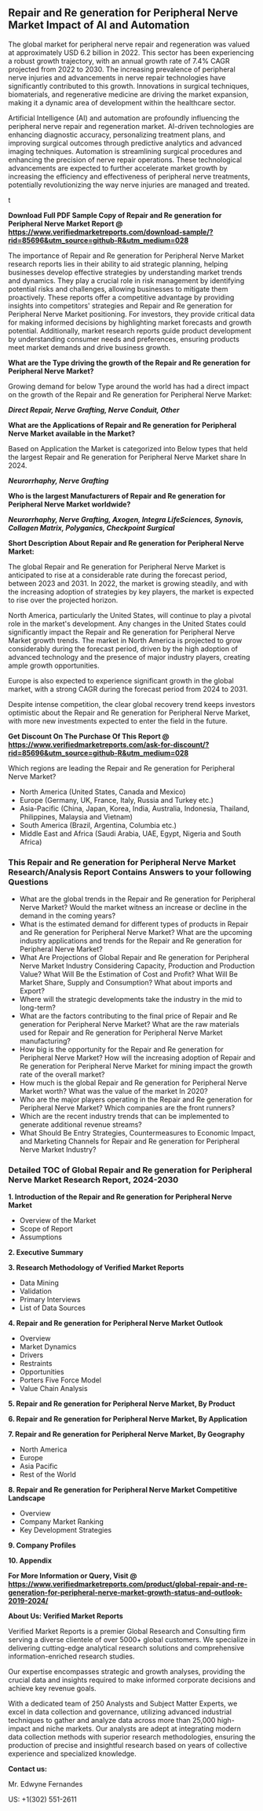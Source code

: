 <h2>Repair and Re generation for Peripheral Nerve Market Impact of AI and Automation</h2><p>The global market for peripheral nerve repair and regeneration was valued at approximately USD 6.2 billion in 2022. This sector has been experiencing a robust growth trajectory, with an annual growth rate of 7.4% CAGR projected from 2022 to 2030. The increasing prevalence of peripheral nerve injuries and advancements in nerve repair technologies have significantly contributed to this growth. Innovations in surgical techniques, biomaterials, and regenerative medicine are driving the market expansion, making it a dynamic area of development within the healthcare sector.</p><p>Artificial Intelligence (AI) and automation are profoundly influencing the peripheral nerve repair and regeneration market. AI-driven technologies are enhancing diagnostic accuracy, personalizing treatment plans, and improving surgical outcomes through predictive analytics and advanced imaging techniques. Automation is streamlining surgical procedures and enhancing the precision of nerve repair operations. These technological advancements are expected to further accelerate market growth by increasing the efficiency and effectiveness of peripheral nerve treatments, potentially revolutionizing the way nerve injuries are managed and treated.</p>t</p><p id="" class=""><strong>Download Full PDF Sample Copy of Repair and Re generation for Peripheral Nerve Market Report @ <a href="https://www.verifiedmarketreports.com/download-sample/?rid=85696&utm_source=github-R&utm_medium=028" target="_blank">https://www.verifiedmarketreports.com/download-sample/?rid=85696&utm_source=github-R&utm_medium=028</a></strong></p><p>The importance of&nbsp;Repair and Re generation for Peripheral Nerve Market research reports lies in their ability to aid strategic planning, helping businesses develop effective strategies by understanding market trends and dynamics. They play a crucial role in risk management by identifying potential risks and challenges, allowing businesses to mitigate them proactively. These reports offer a competitive advantage by providing insights into competitors' strategies and Repair and Re generation for Peripheral Nerve Market positioning. For investors, they provide critical data for making informed decisions by highlighting market forecasts and growth potential. Additionally, market research reports guide product development by understanding consumer needs and preferences, ensuring products meet market demands and drive business growth.</p><p><strong>What are the&nbsp;Type driving the growth of the Repair and Re generation for Peripheral Nerve Market?</strong></p><p id="" class="">Growing demand for below Type around the world has had a direct impact on the growth of the Repair and Re generation for Peripheral Nerve Market:</p><em><strong>Direct Repair, Nerve Grafting, Nerve Conduit, Other</strong></em></p><strong>What are the&nbsp;Applications&nbsp;of Repair and Re generation for Peripheral Nerve Market available in the Market?</strong></p><p id="" class="">Based on Application the Market is categorized into Below types that held the largest Repair and Re generation for Peripheral Nerve Market share In 2024.</p><em><strong>Neurorrhaphy, Nerve Grafting</strong></em></p><strong>Who is the largest Manufacturers of Repair and Re generation for Peripheral Nerve Market worldwide?</strong></p><p><em><strong>Neurorrhaphy, Nerve Grafting, Axogen, Integra LifeSciences, Synovis, Collagen Matrix, Polyganics, Checkpoint Surgical</strong></em></p><p id="" class=""><strong>Short Description About Repair and Re generation for Peripheral Nerve Market:</strong></p><p>The global Repair and Re generation for Peripheral Nerve Market is anticipated to rise at a considerable rate during the forecast period, between 2023 and 2031. In 2022, the market is growing steadily, and with the increasing adoption of strategies by key players, the market is expected to rise over the projected horizon.</p><p>North America, particularly the United States, will continue to play a pivotal role in the market's development. Any changes in the United States could significantly impact the Repair and Re generation for Peripheral Nerve Market growth trends. The market in North America is projected to grow considerably during the forecast period, driven by the high adoption of advanced technology and the presence of major industry players, creating ample growth opportunities.</p><p>Europe is also expected to experience significant growth in the global market, with a strong CAGR during the forecast period from 2024 to 2031.</p><p>Despite intense competition, the clear global recovery trend keeps investors optimistic about the Repair and Re generation for Peripheral Nerve Market, with more new investments expected to enter the field in the future.</p><p id="" class=""><strong>Get Discount On The Purchase Of This Report @ <a href="https://www.verifiedmarketreports.com/ask-for-discount/?rid=85696&utm_source=github-R&utm_medium=028" target="_blank">https://www.verifiedmarketreports.com/ask-for-discount/?rid=85696&utm_source=github-R&utm_medium=028</a></strong></p>Which regions are leading the Repair and Re generation for Peripheral Nerve Market?</p><ul><li>North America (United States, Canada and Mexico)</li><li>Europe (Germany, UK, France, Italy, Russia and Turkey etc.)</li><li>Asia-Pacific (China, Japan, Korea, India, Australia, Indonesia, Thailand, Philippines, Malaysia and Vietnam)</li><li>South America (Brazil, Argentina, Columbia etc.)</li><li>Middle East and Africa (Saudi Arabia, UAE, Egypt, Nigeria and South Africa)</li></ul><h3 id="" class="">This Repair and Re generation for Peripheral Nerve Market Research/Analysis Report Contains Answers to your following Questions</h3><ul><li>What are the global trends in the Repair and Re generation for Peripheral Nerve Market? Would the market witness an increase or decline in the demand in the coming years?</li><li>What is the estimated demand for different types of products in Repair and Re generation for Peripheral Nerve Market? What are the upcoming industry applications and trends for the Repair and Re generation for Peripheral Nerve Market?</li><li>What Are Projections of Global Repair and Re generation for Peripheral Nerve Market Industry Considering Capacity, Production and Production Value? What Will Be the Estimation of Cost and Profit? What Will Be Market Share, Supply and Consumption? What about imports and Export?</li><li>Where will the strategic developments take the industry in the mid to long-term?</li><li>What are the factors contributing to the final price of Repair and Re generation for Peripheral Nerve Market? What are the raw materials used for Repair and Re generation for Peripheral Nerve Market manufacturing?</li><li>How big is the opportunity for the Repair and Re generation for Peripheral Nerve Market? How will the increasing adoption of Repair and Re generation for Peripheral Nerve Market for mining impact the growth rate of the overall market?</li><li>How much is the global Repair and Re generation for Peripheral Nerve Market worth? What was the value of the market In 2020?</li><li>Who are the major players operating in the Repair and Re generation for Peripheral Nerve Market? Which companies are the front runners?</li><li>Which are the recent industry trends that can be implemented to generate additional revenue streams?</li><li>What Should Be Entry Strategies, Countermeasures to Economic Impact, and Marketing Channels for Repair and Re generation for Peripheral Nerve Market Industry?</li></ul><h3 id="" class="">Detailed TOC of Global Repair and Re generation for Peripheral Nerve Market Research Report, 2024-2030</h3><p id="" class=""><strong>1. Introduction of the Repair and Re generation for Peripheral Nerve Market</strong></p><ul><li>Overview of the Market</li><li>Scope of Report</li><li>Assumptions</li></ul><p id="" class=""><strong>2. Executive Summary</strong></p><p id="" class=""><strong>3. Research Methodology of Verified Market Reports</strong></p><ul><li>Data Mining</li><li>Validation</li><li>Primary Interviews</li><li>List of Data Sources</li></ul><p id="" class=""><strong>4. Repair and Re generation for Peripheral Nerve Market Outlook</strong></p><ul><li>Overview</li><li>Market Dynamics</li><li>Drivers</li><li>Restraints</li><li>Opportunities</li><li>Porters Five Force Model</li><li>Value Chain Analysis</li></ul><p id="" class=""><strong>5. Repair and Re generation for Peripheral Nerve Market, By Product</strong></p><p id="" class=""><strong>6. Repair and Re generation for Peripheral Nerve Market, By Application</strong></p><p id="" class=""><strong>7. Repair and Re generation for Peripheral Nerve Market, By Geography</strong></p><ul><li>North America</li><li>Europe</li><li>Asia Pacific</li><li>Rest of the World</li></ul><p id="" class=""><strong>8. Repair and Re generation for Peripheral Nerve Market Competitive Landscape</strong></p><ul><li>Overview</li><li>Company Market Ranking</li><li>Key Development Strategies</li></ul><p id="" class=""><strong>9. Company Profiles</strong></p><p id="" class=""><strong>10. Appendix</strong></p><p id="" class=""><strong>For More Information or Query, Visit @ <a href="https://www.verifiedmarketreports.com/product/global-repair-and-re-generation-for-peripheral-nerve-market-growth-status-and-outlook-2019-2024/" target="_blank">https://www.verifiedmarketreports.com/product/global-repair-and-re-generation-for-peripheral-nerve-market-growth-status-and-outlook-2019-2024/</a></strong></p><p id="" class=""><strong>About Us: Verified Market Reports</strong></p><p id="" class="">Verified Market Reports is a premier Global Research and Consulting firm serving a diverse clientele of over 5000+ global customers. We specialize in delivering cutting-edge analytical research solutions and comprehensive information-enriched research studies.</p><p id="" class="">Our expertise encompasses strategic and growth analyses, providing the crucial data and insights required to make informed corporate decisions and achieve key revenue goals.</p><p id="" class="">With a dedicated team of 250 Analysts and Subject Matter Experts, we excel in data collection and governance, utilizing advanced industrial techniques to gather and analyze data across more than 25,000 high-impact and niche markets. Our analysts are adept at integrating modern data collection methods with superior research methodologies, ensuring the production of precise and insightful research based on years of collective experience and specialized knowledge.</p><p id="" class=""><strong>Contact us:</strong></p><p id="" class="">Mr. Edwyne Fernandes</p><p id="" class="">US: +1(302) 551-2611</p>
